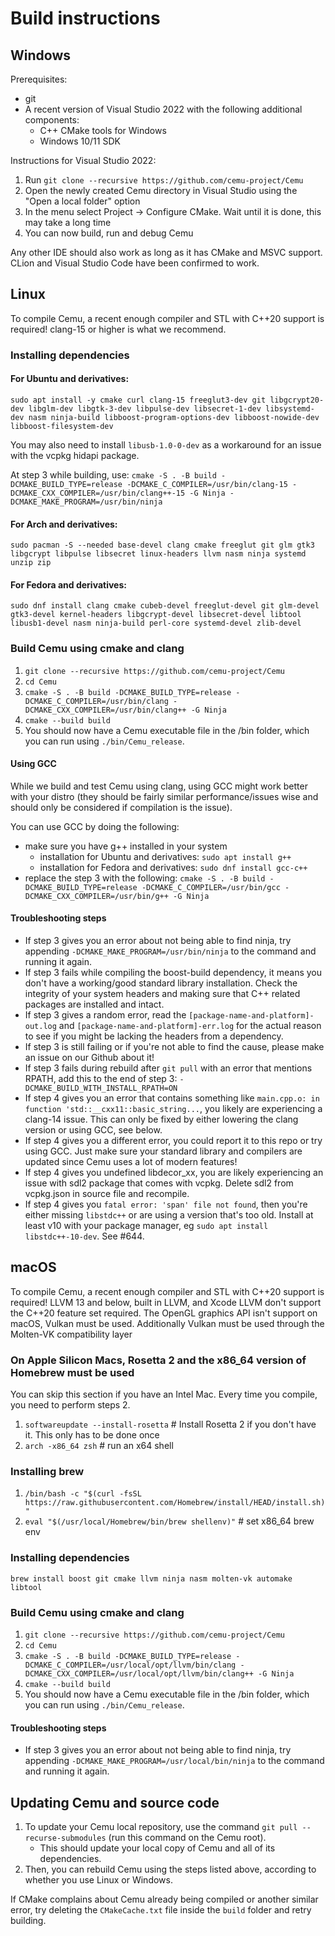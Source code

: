 # Build instructions

## Windows

Prerequisites:
- git
- A recent version of Visual Studio 2022 with the following additional components:
   - C++ CMake tools for Windows
   - Windows 10/11 SDK

Instructions for Visual Studio 2022:

1. Run `git clone --recursive https://github.com/cemu-project/Cemu`
2. Open the newly created Cemu directory in Visual Studio using the "Open a local folder" option
3. In the menu select Project -> Configure CMake. Wait until it is done, this may take a long time
4. You can now build, run and debug Cemu

Any other IDE should also work as long as it has CMake and MSVC support. CLion and Visual Studio Code have been confirmed to work.

## Linux

To compile Cemu, a recent enough compiler and STL with C++20 support is required! clang-15 or higher is what we recommend.

### Installing dependencies

#### For Ubuntu and derivatives:
`sudo apt install -y cmake curl clang-15 freeglut3-dev git libgcrypt20-dev libglm-dev libgtk-3-dev libpulse-dev libsecret-1-dev libsystemd-dev nasm ninja-build libboost-program-options-dev libboost-nowide-dev libboost-filesystem-dev`

You may also need to install `libusb-1.0-0-dev` as a workaround for an issue with the vcpkg hidapi package.

At step 3 while building, use:
   `cmake -S . -B build -DCMAKE_BUILD_TYPE=release -DCMAKE_C_COMPILER=/usr/bin/clang-15 -DCMAKE_CXX_COMPILER=/usr/bin/clang++-15 -G Ninja -DCMAKE_MAKE_PROGRAM=/usr/bin/ninja`

#### For Arch and derivatives:
`sudo pacman -S --needed base-devel clang cmake freeglut git glm gtk3 libgcrypt libpulse libsecret linux-headers llvm nasm ninja systemd unzip zip`

#### For Fedora and derivatives:
`sudo dnf install clang cmake cubeb-devel freeglut-devel git glm-devel gtk3-devel kernel-headers libgcrypt-devel libsecret-devel libtool libusb1-devel nasm ninja-build perl-core systemd-devel zlib-devel`

### Build Cemu using cmake and clang
1. `git clone --recursive https://github.com/cemu-project/Cemu`
2. `cd Cemu`
3. `cmake -S . -B build -DCMAKE_BUILD_TYPE=release -DCMAKE_C_COMPILER=/usr/bin/clang -DCMAKE_CXX_COMPILER=/usr/bin/clang++ -G Ninja`
4. `cmake --build build`
5. You should now have a Cemu executable file in the /bin folder, which you can run using `./bin/Cemu_release`.

#### Using GCC
While we build and test Cemu using clang, using GCC might work better with your distro (they should be fairly similar performance/issues wise and should only be considered if compilation is the issue).

You can use GCC by doing the following:
- make sure you have g++ installed in your system
  - installation for Ubuntu and derivatives: `sudo apt install g++`
  - installation for Fedora and derivatives: `sudo dnf install gcc-c++`
- replace the step 3 with the following:
`cmake -S . -B build -DCMAKE_BUILD_TYPE=release -DCMAKE_C_COMPILER=/usr/bin/gcc -DCMAKE_CXX_COMPILER=/usr/bin/g++ -G Ninja`

#### Troubleshooting steps
 - If step 3 gives you an error about not being able to find ninja, try appending `-DCMAKE_MAKE_PROGRAM=/usr/bin/ninja` to the command and running it again.
 - If step 3 fails while compiling the boost-build dependency, it means you don't have a working/good standard library installation. Check the integrity of your system headers and making sure that C++ related packages are installed and intact.
 - If step 3 gives a random error, read the `[package-name-and-platform]-out.log` and `[package-name-and-platform]-err.log` for the actual reason to see if you might be lacking the headers from a dependency.
 - If step 3 is still failing or if you're not able to find the cause, please make an issue on our Github about it!
 - If step 3 fails during rebuild after `git pull` with an error that mentions RPATH, add this to the end of step 3: `-DCMAKE_BUILD_WITH_INSTALL_RPATH=ON`
 - If step 4 gives you an error that contains something like `main.cpp.o: in function 'std::__cxx11::basic_string...`, you likely are experiencing a clang-14 issue. This can only be fixed by either lowering the clang version or using GCC, see below.
 - If step 4 gives you a different error, you could report it to this repo or try using GCC. Just make sure your standard library and compilers are updated since Cemu uses a lot of modern features!
 - If step 4 gives you undefined libdecor_xx, you are likely experiencing an issue with sdl2 package that comes with vcpkg. Delete sdl2 from vcpkg.json in source file and recompile.
 - If step 4 gives you `fatal error: 'span' file not found`, then you're either missing `libstdc++` or are using a version that's too old. Install at least v10 with your package manager, eg `sudo apt install libstdc++-10-dev`. See #644.

## macOS

To compile Cemu, a recent enough compiler and STL with C++20 support is required! LLVM 13 and 
below, built in LLVM, and Xcode LLVM don't support the C++20 feature set required. The OpenGL graphics
API isn't support on macOS, Vulkan must be used. Additionally Vulkan must be used through the 
Molten-VK compatibility layer

### On Apple Silicon Macs, Rosetta 2 and the x86_64 version of Homebrew must be used

You can skip this section if you have an Intel Mac. Every time you compile, you need to perform steps 2.

1. `softwareupdate --install-rosetta` # Install Rosetta 2 if you don't have it. This only has to be done once
2. `arch -x86_64 zsh` # run an x64 shell

### Installing brew

1. `/bin/bash -c "$(curl -fsSL https://raw.githubusercontent.com/Homebrew/install/HEAD/install.sh)"`
2. `eval "$(/usr/local/Homebrew/bin/brew shellenv)"` # set x86_64 brew env

### Installing dependencies

`brew install boost git cmake llvm ninja nasm molten-vk automake libtool`

### Build Cemu using cmake and clang
1. `git clone --recursive https://github.com/cemu-project/Cemu`
2. `cd Cemu`
3. `cmake -S . -B build -DCMAKE_BUILD_TYPE=release -DCMAKE_C_COMPILER=/usr/local/opt/llvm/bin/clang -DCMAKE_CXX_COMPILER=/usr/local/opt/llvm/bin/clang++ -G Ninja`
4. `cmake --build build`
5. You should now have a Cemu executable file in the /bin folder, which you can run using `./bin/Cemu_release`.

#### Troubleshooting steps
- If step 3 gives you an error about not being able to find ninja, try appending `-DCMAKE_MAKE_PROGRAM=/usr/local/bin/ninja` to the command and running it again.

## Updating Cemu and source code
1. To update your Cemu local repository, use the command `git pull --recurse-submodules` (run this command on the Cemu root).
    - This should update your local copy of Cemu and all of its dependencies.
2. Then, you can rebuild Cemu using the steps listed above, according to whether you use Linux or Windows.

If CMake complains about Cemu already being compiled or another similar error, try deleting the `CMakeCache.txt` file inside the `build` folder and retry building.
